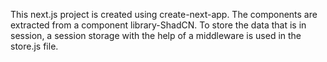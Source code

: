 This next.js project is created using create-next-app. The components are extracted from a component library-ShadCN. To store the data that is in session, a session storage with the help of a middleware is used in the store.js file.
